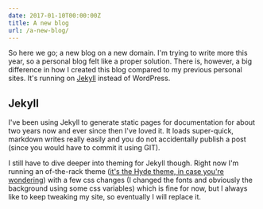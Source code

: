 ```yaml
---
date: 2017-01-10T00:00:00Z
title: A new blog
url: /a-new-blog/
---
```


So here we go; a new blog on a new domain. I'm trying to write more this year, so a personal blog felt like a proper solution. There is, however, a big difference in how I created this blog compared to my previous personal sites. It's running on [Jekyll](https://jekyllrb.com/) instead of WordPress.

## Jekyll
I've been using Jekyll to generate static pages for documentation for about two years now and ever since then I've loved it. It loads super-quick, markdown writes really easily and you do not accidentally publish a post (since you would have to commit it using GIT).

I still have to dive deeper into theming for Jekyll though. Right now I'm running an of-the-rack theme ([it's the Hyde theme, in case you're wondering](https://github.com/poole/hyde)) with a few css changes (I changed the fonts and obviously the background using some css variables) which is fine for now, but I always like to keep tweaking my site, so eventually I will replace it.